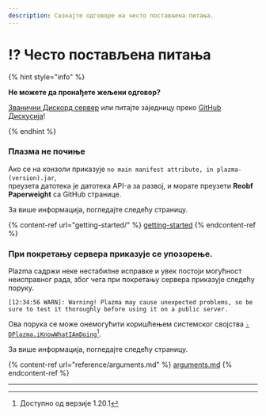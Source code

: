 ```yaml
---
description: Сазнајте одговоре на често постављена питања.
---
```


# ⁉️ Често постављена питања

{% hint style="info" %}

**Не можете да пронађете жељени одговор?**

[Званични Дискорд сервер](https://discord.gg/MmfC52K8A8) или питајте заједницу преко [GitHub Дискусија](https://github.com/PlazmaMC/PlazmaBukkit/discussions)!

{% endhint %}

### Плазма не почиње

Ако се на конзоли приказује `no main manifest attribute, in plazma-(version).jar`,\
преузета датотека је датотека API-а за развој, и морате преузети **Reobf Paperweight** са GitHub странице.

За више информација, погледајте следећу страницу.

{% content-ref url="getting-started/" %}
[getting-started](getting-started#id-2)
{% endcontent-ref %}

### При покретању сервера приказује се упозорење.

Plazma садржи неке нестабилне исправке и увек постоји могућност неисправног рада, због чега при покретању сервера приказује следећу поруку.

```log
[12:34:56 WARN]: Warning! Plazma may cause unexpected problems, so be sure to test it thoroughly before using it on a public server.
```

Ова порука се може онемогућити коришћењем системског својства [`-DPlazma.iKnowWhatIAmDoing`](#user-content-fn-1)[^1].

За више информација, погледајте следећу страницу.

{% content-ref url="reference/arguments.md" %}
[arguments.md](reference/arguments.md#plazma.iknowwhatiamdoing)
{% endcontent-ref %}

***

[^1]: Доступно од верзије 1.20.1
